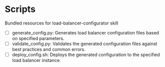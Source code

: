 # Scripts

Bundled resources for load-balancer-configurator skill

- [ ] generate_config.py: Generates load balancer configuration files based on specified parameters.
- [ ] validate_config.py: Validates the generated configuration files against best practices and common errors.
- [ ] deploy_config.sh: Deploys the generated configuration to the specified load balancer instance.
